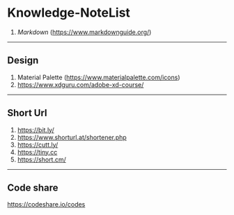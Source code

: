 # Knowledge-NoteList

1. *Markdown*  (https://www.markdownguide.org/)

---
##  **Design** 
1. Material Palette (https://www.materialpalette.com/icons)
2. https://www.xdguru.com/adobe-xd-course/
---

## Short Url 
1. https://bit.ly/
2. https://www.shorturl.at/shortener.php
3. https://cutt.ly/
4. https://tiny.cc
5. https://short.cm/

---
## Code share
https://codeshare.io/codes

